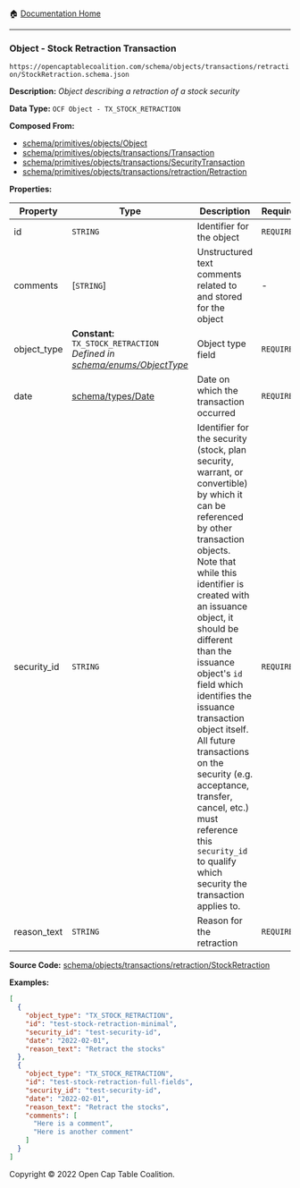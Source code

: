 :house: [Documentation Home](/docs/README.md)

---

### Object - Stock Retraction Transaction

`https://opencaptablecoalition.com/schema/objects/transactions/retraction/StockRetraction.schema.json`

**Description:** _Object describing a retraction of a stock security_

**Data Type:** `OCF Object - TX_STOCK_RETRACTION`

**Composed From:**

- [schema/primitives/objects/Object](/docs/schema/primitives/objects/Object.md)
- [schema/primitives/objects/transactions/Transaction](/docs/schema/primitives/objects/transactions/Transaction.md)
- [schema/primitives/objects/transactions/SecurityTransaction](/docs/schema/primitives/objects/transactions/SecurityTransaction.md)
- [schema/primitives/objects/transactions/retraction/Retraction](/docs/schema/primitives/objects/transactions/retraction/Retraction.md)

**Properties:**

| Property    | Type                                                                                                             | Description                                                                                                                                                                                                                                                                                                                                                                                                                                                                                                 | Required   |
| ----------- | ---------------------------------------------------------------------------------------------------------------- | ----------------------------------------------------------------------------------------------------------------------------------------------------------------------------------------------------------------------------------------------------------------------------------------------------------------------------------------------------------------------------------------------------------------------------------------------------------------------------------------------------------- | ---------- |
| id          | `STRING`                                                                                                         | Identifier for the object                                                                                                                                                                                                                                                                                                                                                                                                                                                                                   | `REQUIRED` |
| comments    | [`STRING`]                                                                                                       | Unstructured text comments related to and stored for the object                                                                                                                                                                                                                                                                                                                                                                                                                                             | -          |
| object_type | **Constant:** `TX_STOCK_RETRACTION`</br>_Defined in [schema/enums/ObjectType](/docs/schema/enums/ObjectType.md)_ | Object type field                                                                                                                                                                                                                                                                                                                                                                                                                                                                                           | `REQUIRED` |
| date        | [schema/types/Date](/docs/schema/types/Date.md)                                                                  | Date on which the transaction occurred                                                                                                                                                                                                                                                                                                                                                                                                                                                                      | `REQUIRED` |
| security_id | `STRING`                                                                                                         | Identifier for the security (stock, plan security, warrant, or convertible) by which it can be referenced by other transaction objects. Note that while this identifier is created with an issuance object, it should be different than the issuance object's `id` field which identifies the issuance transaction object itself. All future transactions on the security (e.g. acceptance, transfer, cancel, etc.) must reference this `security_id` to qualify which security the transaction applies to. | `REQUIRED` |
| reason_text | `STRING`                                                                                                         | Reason for the retraction                                                                                                                                                                                                                                                                                                                                                                                                                                                                                   | `REQUIRED` |

**Source Code:** [schema/objects/transactions/retraction/StockRetraction](/schema/objects/transactions/retraction/StockRetraction.schema.json)

**Examples:**

```json
[
  {
    "object_type": "TX_STOCK_RETRACTION",
    "id": "test-stock-retraction-minimal",
    "security_id": "test-security-id",
    "date": "2022-02-01",
    "reason_text": "Retract the stocks"
  },
  {
    "object_type": "TX_STOCK_RETRACTION",
    "id": "test-stock-retraction-full-fields",
    "security_id": "test-security-id",
    "date": "2022-02-01",
    "reason_text": "Retract the stocks",
    "comments": [
      "Here is a comment",
      "Here is another comment"
    ]
  }
]
```

Copyright © 2022 Open Cap Table Coalition.
